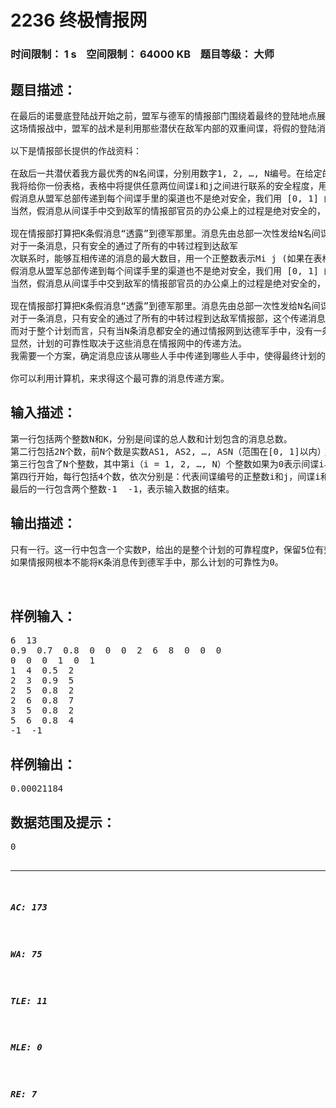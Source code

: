# 2236 终极情报网   
### 时间限制： 1 s&nbsp;&nbsp;&nbsp;&nbsp;空间限制： 64000 KB&nbsp;&nbsp;&nbsp;&nbsp;题目等级： 大师  
## 题目描述：  

<pre>
在最后的诺曼底登陆战开始之前，盟军与德军的情报部门围绕着最终的登陆地点展开了一场规模空前的情报战。
这场情报战中，盟军的战术是利用那些潜伏在敌军内部的双重间谍，将假的登陆消息发布给敌军的情报机关的负责人。那些已经潜入敌后的间谍们都是盟军情报部的精英，忠实可靠；但是如何选择合适的人选，以及最佳的消息传递方法，才能保证假消息能够尽快而且安全准确地传递到德军指挥官们的耳朵里，成了困扰盟军情报部长的最大问题。他需要你的帮助。
 
以下是情报部长提供的作战资料：
 
在敌后一共潜伏着我方最优秀的N名间谍，分别用数字1, 2, …, N编号。在给定的作战时间内，任意两人之间至多只进行一次点对点的双人联系。
我将给你一份表格，表格中将提供任意两位间谍i和j之间进行联系的安全程度，用一个 [0, 1] 的实数Si j表示；以及他们这次联系时，能够互相传递的消息的最大数目，用一个正整数表示Mi j (如果在表格中没有被提及，那么间谍i和j之间不进行直接联系)。
假消息从盟军总部传递到每个间谍手里的渠道也不是绝对安全，我们用 [0, 1] 的实数ASj表示总部与间谍j之间进行联系的安全程度，AMj则表示总部和间谍j之间进行联系时传递的消息的最大数目。对于不和总部直接联系的间谍，他的AMj=0（而表格中给出的他的ASj是没有意义的）。
当然，假消息从间谍手中交到敌军的情报部官员的办公桌上的过程是绝对安全的，也即是说，间谍与敌军情报部门之间要么不进行直接联系，要么其联系的安全程度是1（即完全可靠）。
 
现在情报部打算把K条假消息“透露”到德军那里。消息先由总部一次性发给N名间谍中的一些人，再通过他们之间的情报网传播，最终由这N名间谍中的某些将情报送到德军手中。
对于一条消息，只有安全的通过了所有的中转过程到达敌军
次联系时，能够互相传递的消息的最大数目，用一个正整数表示Mi j (如果在表格中没有被提及，那么间谍i和j之间不进行直接联系)。
假消息从盟军总部传递到每个间谍手里的渠道也不是绝对安全，我们用 [0, 1] 的实数ASj表示总部与间谍j之间进行联系的安全程度，AMj则表示总部和间谍j之间进行联系时传递的消息的最大数目。对于不和总部直接联系的间谍，他的AMj=0（而表格中给出的他的ASj是没有意义的）。
当然，假消息从间谍手中交到敌军的情报部官员的办公桌上的过程是绝对安全的，也即是说，间谍与敌军情报部门之间要么不进行直接联系，要么其联系的安全程度是1（即完全可靠）。
 
现在情报部打算把K条假消息“透露”到德军那里。消息先由总部一次性发给N名间谍中的一些人，再通过他们之间的情报网传播，最终由这N名间谍中的某些将情报送到德军手中。
对于一条消息，只有安全的通过了所有的中转过程到达敌军情报部，这个传递消息的过程才算是安全的；因此根据乘法原理，它的安全程度P就是从总部出发，经多次传递直到到达德军那里，每一次传递该消息的安全程度的乘积。
而对于整个计划而言，只有当N条消息都安全的通过情报网到达德军手中，没有一条引起怀疑时，才算是成功的。所以计划的可靠程度是所有消息的安全程度的乘积。
显然，计划的可靠性取决于这些消息在情报网中的传递方法。
我需要一个方案，确定消息应该从哪些人手中传递到哪些人手中，使得最终计划的可靠性最大。
 
你可以利用计算机，来求得这个最可靠的消息传递方案。
</pre>
  
  
## 输入描述：  

<pre>
第一行包括两个整数N和K，分别是间谍的总人数和计划包含的消息总数。
第二行包括2N个数，前N个数是实数AS1, AS2, …, ASN（范围在[0, 1]以内）；后N个数是整数AM1, AM1, …, AMN。
第三行包含了N个整数，其中第i（i = 1, 2, …, N）个整数如果为0表示间谍i与德军情报部不进行联系，如果为1则表示间谍与德军情报部进行联系。
第四行开始，每行包括4个数，依次分别是：代表间谍编号的正整数i和j，间谍i和j联系的安全性参数Si j（[0，1]范围内的实数），以及i、j之间传递的最大消息数 Mi j（每一行的i均小于j ）。
最后的一行包含两个整数-1  -1，表示输入数据的结束。
</pre>
  
  
## 输出描述：  

<pre>
只有一行。这一行中包含一个实数P，给出的是整个计划的可靠程度P，保留5位有效数字（四舍五入）。
如果情报网根本不能将K条消息传到德军手中，那么计划的可靠性为0。
 
 
</pre>
  
  
## 样例输入：  

<pre>
6  13
0.9  0.7  0.8  0  0  0  2  6  8  0  0  0
0  0  0  1  0  1
1  4  0.5  2
2  3  0.9  5
2  5  0.8  2
2  6  0.8  7
3  5  0.8  2
5  6  0.8  4
-1  -1
</pre>
  
  
## 样例输出：  

<pre>
0.00021184
</pre>
  
  
## 数据范围及提示：  

<pre>
0<N<300；0<K<300。
你可以假定，如果计划存在，那么它的可靠性大于1e-12
</pre>
  
  
***  

##### AC: 173  
##### WA: 75  
##### TLE: 11  
##### MLE: 0  
##### RE: 7  
